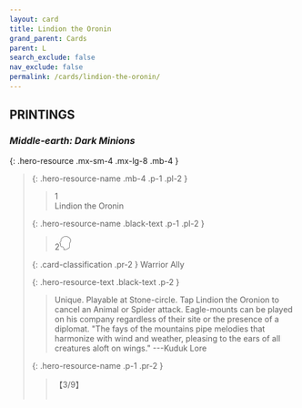 ```yaml
---
layout: card
title: Lindion the Oronin
grand_parent: Cards
parent: L
search_exclude: false
nav_exclude: false
permalink: /cards/lindion-the-oronin/
---
```


## PRINTINGS


### _Middle-earth: Dark Minions_

{: .hero-resource .mx-sm-4 .mx-lg-8 .mb-4 }
> {: .hero-resource-name .mb-4 .p-1 .pl-2 }
> > <div class="card-mp">1</div>
> > <div class="card-name">Lindion the Oronin</div>
>
> {: .hero-resource-name .black-text .p-1 .pl-2 }
> > 2![](/assets/images/mind.svg)
>
> {: .card-classification .pr-2 }
> Warrior Ally
>
> {: .hero-resource-text .black-text .p-2 }
> > Unique. Playable at Stone-circle. Tap Lindion the Oronion to cancel an Animal or Spider attack. Eagle-mounts can be played on his company regardless of their site or the presence of a diplomat.  "The fays of the mountains pipe melodies that harmonize with wind and weather, pleasing to the ears of all creatures aloft on wings." ---Kuduk Lore 
> 
> {: .hero-resource-name .p-1 .pr-2 }
> > <div class="card-shield">【3/9】</div>
> > <div class="card-corruption">&nbsp;</div>
